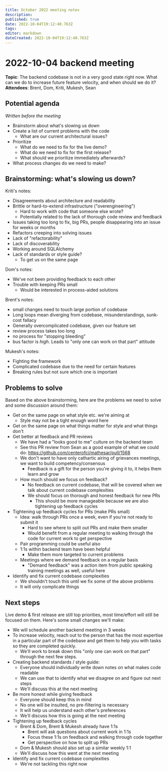 ```yaml
---
title: October 2022 meeting notes
description: 
published: true
date: 2022-10-04T19:12:40.763Z
tags: 
editor: markdown
dateCreated: 2022-10-04T19:12:40.763Z
---
```


# 2022-10-04 backend meeting
**Topic**: The backend codebase is not in a very good state right now. What can we do to increase future feature velocity, and when should we do it?
**Attendees**: Brent, Dom, Kriti, Mukesh, Sean

## Potential agenda
*Written before the meeting*

- Brainstorm about what's slowing us down
- Create a list of current problems with the code
    - What are our current architectural issues?
- Prioritize
    - What do we need to fix for the live demo?
    - What do we need to fix for the first release?
    - What should we prioritize immediately afterwards?
- What process changes do we need to make?

## Brainstorming: what's slowing us down?
Kriti's notes:
- Disagreements about architecture and readability
- Brittle or hard-to-extend infrastructure ("overengineering")
    - Hard to work with code that someone else wrote?
    - Potentially related to the lack of thorough code review and feedback
- Issues taking too long to fix, big PRs, people disappearing into an issue for weeks or months
- Refactors creeping into solving issues
- Lack of "refactorability"
- Lack of discoverability
- Working around SQLAlchemy
- Lack of standards or style guide?
    - To get us on the same page

Dom's notes:
- We've not been providing feedback to each other
- Trouble with keeping PRs small
    - Would be interested in process-aided solutions

Brent's notes:
- small changes need to touch large portion of codebase
- Long loops mean diverging from codebase, misunderstandings, sunk-cost fallacy
- Generally overcomplicated codebase, given our feature set
- review process takes too long
- no process for "stopping bleeding"
- bus factor is _high_. Leads to "only one can work on that part" attitude

Mukesh's notes:
- Fighting the framework
- Complicated codebase due to the need for certain features
- Breaking rules but not sure which one is important

## Problems to solve
Based on the above brainstorming, here are the problems we need to solve and some discussion around them:

- Get on the same page on what style etc. we're aiming at
    - Style may not be a tight enough word here
- Get on the same page on what things matter for style and what things don't
- Get better at feedback and PR reviews
    - We have had a "looks good to me" culture on the backend team
    - See this PR review from Sean as a good example of what we could do: https://github.com/centerofci/mathesar/pull/1568
    - We don't want to have only cathartic airing of grievances meetings, we want to build competency/consensus
        - Feedback is a gift for the person you're giving it to, it helps them learn and grow
    - How much should we focus on feedback?
        - No feedback on current codebase, that will be covered when we talk about current codebase complexities
        - We should focus on thorough and honest feedback for new PRs
            - This should be more manageable because we are also tightening up feedback cycles
- Tightening up feedback cycles for PRs (make PRs small)
    - Idea: walk through PRs once a week, even if you're not ready to submit it
        - Hard to see where to split out PRs and make them smaller
        - Would benefit from a regular meeting to walking through the code for current work to get perspective
    - Pair programming could be useful also
    - 1:1s within backend team have been helpful
        - Make them more targeted to current problems
    - Meetings where we demand feedback on a regular basis
        - "Demand feedback" was a action item from public speaking training meetings as well, useful here
- Identify and fix current codebase complexities
    - We shouldn't touch this until we fix some of the above problems
    - It will only complicate things

## Next steps
Live demo & first release are still top priorities, most time/effort will still be focused on them. Here's some small changes we'll make:

- We will schedule another backend meeting in 3 weeks
- To increase velocity, reach out to the person that has the most expertise in a particular part of the codebase and get them to help you with tasks so they are completed quickly.
    - We'll work to break down this "only one can work on that part" through the next few steps.
- Creating backend standards / style guide:
    - Everyone should individually write down notes on what makes code readable
    - We can use that to identify what we disagree on and figure out next steps
    - We'll discuss this at the next meeting
- Be more honest while giving feedback
    - Everyone should keep this in mind
    - No one will be insulted, no pre-filtering is necessary
    - It will help us understand each other's preferences
    - We'll discuss how this is going at the next meeting
- Tightening up feedback cycles
    - Brent & Dom, Brent & Mukesh already have 1:1s
        - Brent will ask questions about current work in 1:1s
        - Focus these 1:1s on feedback and walking through code together
        - Get perspective on how to split up PRs
    - Dom & Mukesh should also set up a similar weekly 1:1
    - We'll discuss how this went at the next meeting
- Identify and fix current codebase complexities
    - We're not tackling this right now
